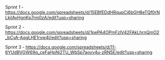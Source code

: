 Sprint 1 - https://docs.google.com/spreadsheets/d/15EBfEDdHRqupCi6bGH8eTQf0rNLkilAyHgnKp7rm0zA/edit?usp=sharing

Sprint 2 - https://docs.google.com/spreadsheets/d/1pePA4OPmFzIV42FAkLhrnQmO2_bCvA-AqgLHE1rxw4I/edit?usp=sharing

Sprint 3 - https://docs.google.com/spreadsheets/d/11-6YUdBVGW69q_ceFaHpNi2TU_WbSp7aoyv4u-zRN5E/edit?usp=sharing
